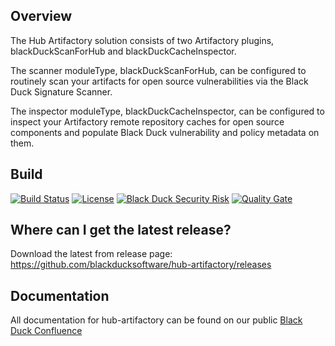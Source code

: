 ## Overview ##
The Hub Artifactory solution consists of two Artifactory plugins, blackDuckScanForHub and blackDuckCacheInspector.

The scanner moduleType, blackDuckScanForHub, can be configured to routinely scan your artifacts for open source vulnerabilities via the Black Duck Signature Scanner.

The inspector moduleType, blackDuckCacheInspector, can be configured to inspect your Artifactory remote repository caches for open source components and populate Black Duck vulnerability and policy metadata on them.


## Build ##
[![Build Status](https://travis-ci.org/blackducksoftware/hub-artifactory.svg?branch=master)](https://travis-ci.org/blackducksoftware/hub-artifactory)
[![License](https://img.shields.io/badge/License-Apache%202.0-blue.svg)](https://opensource.org/licenses/Apache-2.0)
[![Black Duck Security Risk](https://copilot.blackducksoftware.com/github/repos/blackducksoftware/hub-artifactory/branches/master/badge-risk.svg)](https://copilot.blackducksoftware.com/github/repos/blackducksoftware/hub-artifactory/branches/master)
[![Quality Gate](https://sonarcloud.io/api/project_badges/measure?project=com.blackducksoftware.integration%3Ahub-artifactory&metric=alert_status)](https://sonarcloud.io/dashboard?id=com.blackducksoftware.integration%3Ahub-artifactory)

## Where can I get the latest release? ##
Download the latest from release page: https://github.com/blackducksoftware/hub-artifactory/releases

## Documentation ##
All documentation for hub-artifactory can be found on our public [Black Duck Confluence](https://blackducksoftware.atlassian.net/wiki/spaces/INTDOCS/pages/47192662/Hub+Artifactory+Plugin)
